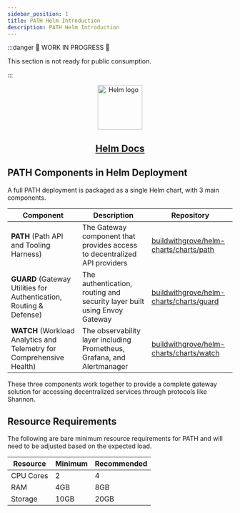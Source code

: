 ```yaml
---
sidebar_position: 1
title: PATH Helm Introduction
description: PATH Helm Introduction
---
```


:::danger 🚧 WORK IN PROGRESS 🚧

This section is not ready for public consumption.

:::

<div align="center">
  <a href="https://helm.sh/docs/">
    <img src="https://www.redhat.com/rhdc/managed-files/helm.svg" alt="Helm logo" width="100"/>
  </a>
  <br/>
  <a href="https://helm.sh/docs/">
    <h2>Helm Docs</h2>
  </a>
</div>

## PATH Components in Helm Deployment

A full PATH deployment is packaged as a single Helm chart, with 3 main components.

| Component                                                             | Description                                                               | Repository                                                                                            |
| --------------------------------------------------------------------- | ------------------------------------------------------------------------- | ----------------------------------------------------------------------------------------------------- |
| **PATH** (Path API and Tooling Harness)                               | The Gateway component that provides access to decentralized API providers | [buildwithgrove/helm-charts/charts/path](https://github.com/buildwithgrove/helm-charts/charts/path)   |
| **GUARD** (Gateway Utilities for Authentication, Routing & Defense)   | The authentication, routing and security layer built using Envoy Gateway  | [buildwithgrove/helm-charts/charts/guard](https://github.com/buildwithgrove/helm-charts/charts/guard) |
| **WATCH** (Workload Analytics and Telemetry for Comprehensive Health) | The observability layer including Prometheus, Grafana, and Alertmanager   | [buildwithgrove/helm-charts/charts/watch](https://github.com/buildwithgrove/helm-charts/charts/watch) |

These three components work together to provide a complete gateway solution for accessing decentralized services through protocols like Shannon.

## Resource Requirements

The following are bare minimum resource requirements for PATH and will
need to be adjusted based on the expected load.

| Resource  | Minimum | Recommended |
| --------- | ------- | ----------- |
| CPU Cores | 2       | 4           |
| RAM       | 4GB     | 8GB         |
| Storage   | 10GB    | 20GB        |
